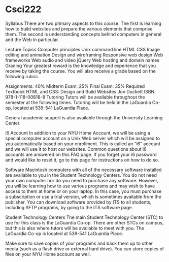 # Csci222
Syllabus
There are two primary aspects to this course. The first is learning how to build websites and prepare the various elements that comprise them. The second is understanding concepts behind computers in general and the Web in particular.

Lecture Topics
Computer principles
Unix command line
HTML
CSS
Image editing and animation
Design and wireframing
Responsive web design
Web frameworks
Web audio and video
jQuery
Web hosting and domain names
Grading
Your greatest reward is the knowledge and experience that you receive by taking the course. You will also receive a grade based on the following rubric.

Assignments: 40%
Midterm Exam: 25%
Final Exam: 35%
Required Textbook
HTML and CSS: Design and Build Websites
Jon Duckett
ISBN: 978-1-118-00818-8
Tutoring
Tutors will be available throughout the semester at the following times. Tutoring will be held in the LaGuardia Co-op, located at 539-541 LaGuardia Place.


General academic support is also available through the University Learning Center.

i6 Account
In addition to your NYU Home Account, we will be using a special computer account on a Unix Web server which will be assigned to you automatically based on your enrollment. This is called an “i6” account and we will use it to host our websites. Common questions about i6 accounts are answered on this FAQ page. If you forget your i6 password and would like to reset it, go to this page for instructions on how to do so.

Software
Macintosh computers with all of the necessary software installed are available to you in the Student Technology Centers. You do not need your own computer nor do you need to purchase any software. However, you will be learning how to use various programs and may wish to have access to them at home or on your laptop. In this case, you must purchase a subscription or use a trial version, which is sometimes available from the publisher. You can download software provided by ITS to all students, including SFTP programs, by going to the ITS software page.

Student Technology Centers
The main Student Technology Center (STC) to use for this class is the LaGuardia Co-op. There are other STCs on campus, but this is also where tutors will be available to meet with you. The LaGuardia Co-op is located at 539-541 LaGuardia Place.

Make sure to save copies of your programs and back them up to other media (such as a flash drive or external hard drive). You can store copies of files on your NYU Home account as well.
